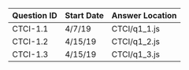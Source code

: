 Question ID | Start Date | Answer Location
------------|------------|----------------
CTCI-1.1 | 4/7/19 | CTCI/q1_1.js
CTCI-1.2 | 4/15/19 | CTCI/q1_2.js
CTCI-1.3 | 4/15/19 | CTCI/q1_3.js
